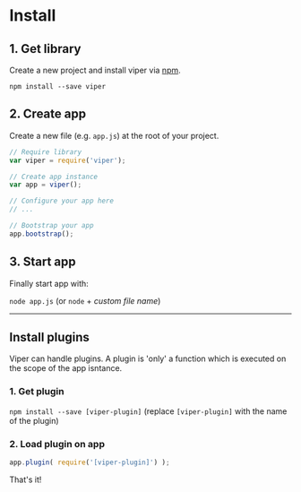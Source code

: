 # Install

## 1. Get library
Create a new project and install viper via [npm](https://www.npmjs.com/).

`npm install --save viper`


## 2. Create app
Create a new file (e.g. `app.js`) at the root of your project.

```javascript
// Require library
var viper = require('viper');

// Create app instance
var app = viper();

// Configure your app here
// ...

// Bootstrap your app
app.bootstrap();

```

## 3. Start app

Finally start app with:

`node app.js` (or `node` + *custom file name*)

---

## Install plugins

Viper can handle plugins. A plugin is 'only' a function which is executed on the scope of the app isntance.

### 1. Get plugin
`npm install --save [viper-plugin]` (replace `[viper-plugin]` with the name of the plugin)

### 2. Load plugin on app

```javascript
app.plugin( require('[viper-plugin]') );
```

That's it! 
